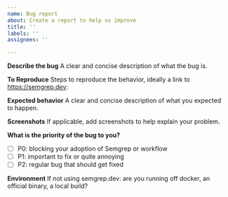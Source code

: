 ```yaml
---
name: Bug report
about: Create a report to help us improve
title: ''
labels: ''
assignees: ''

---
```


**Describe the bug**
A clear and concise description of what the bug is.

**To Reproduce**
Steps to reproduce the behavior, ideally a link to https://semgrep.dev:

**Expected behavior**
A clear and concise description of what you expected to happen.

**Screenshots**
If applicable, add screenshots to help explain your problem.

**What is the priority of the bug to you?**

- [ ] P0: blocking your adoption of Semgrep or workflow
- [ ] P1: important to fix or quite annoying
- [ ] P2: regular bug that should get fixed

**Environment**
If not using semgrep.dev: are you running off docker, an official binary, a local build?
